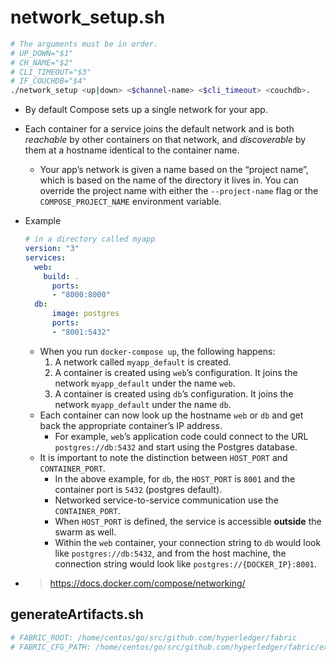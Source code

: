 # network_setup.sh

```bash
# The arguments must be in order.
# UP_DOWN="$1"
# CH_NAME="$2"
# CLI_TIMEOUT="$3"
# IF_COUCHDB="$4"
./network_setup <up|down> <$channel-name> <$cli_timeout> <couchdb>.
```

- By default Compose sets up a single network for your app. 
- Each container for a service joins the default network and is both *reachable* by other containers on that network, and *discoverable* by them at a hostname identical to the container name. 
    - Your app’s network is given a name based on the “project name”, which is based on the name of the directory it lives in. You can override the project name with either the `--project-name` flag or the `COMPOSE_PROJECT_NAME` environment variable.
- Example

    ```yaml
    # in a directory called myapp
    version: "3"
    services:
      web:
        build: .
          ports:
          - "8000:8000"
      db:
          image: postgres
          ports:
          - "8001:5432"
    ```

    - When you run `docker-compose up`, the following happens:
        1. A network called `myapp_default` is created.
        2. A container is created using `web`’s configuration. It joins the network `myapp_default` under the name `web`.
        3. A container is created using `db`’s configuration. It joins the network `myapp_default` under the name `db`.
    - Each container can now look up the hostname `web` or `db` and get back the appropriate container’s IP address.
        - For example, `web`’s application code could connect to the URL `postgres://db:5432` and start using the Postgres database.
    - It is important to note the distinction between `HOST_PORT` and `CONTAINER_PORT`. 
        - In the above example, for `db`, the `HOST_PORT` is `8001` and the container port is `5432` (postgres default). 
        - Networked service-to-service communication use the `CONTAINER_PORT`. 
        - When `HOST_PORT` is defined, the service is accessible **outside** the swarm as well.
        - Within the `web` container, your connection string to `db` would look like `postgres://db:5432`, and from the host machine, the connection string would look like `postgres://{DOCKER_IP}:8001`.
- > https://docs.docker.com/compose/networking/
## generateArtifacts.sh

```bash
# FABRIC_ROOT: /home/centos/go/src/github.com/hyperledger/fabric
# FABRIC_CFG_PATH: /home/centos/go/src/github.com/hyperledger/fabric/examples/e2e_cli
```